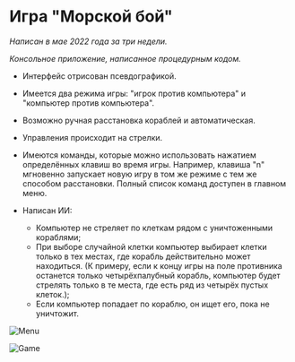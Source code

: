 # Игра "Морской бой"

*Написан в мае 2022 года за три недели.*

*Консольное приложение, написанное процедурным кодом.*

* Интерфейс отрисован псевдографикой.

* Имеется два режима игры: "игрок против компьютера" и "компьютер против компьютера".

* Возможно ручная расстановка кораблей и автоматическая.

* Управления происходит на стрелки.

* Имеются команды, которые можно использовать нажатием определённых клавиш во время игры. Например, клавиша "n" мгновенно запускает новую игру в том же режиме с тем же способом расстановки. Полный список команд доступен в главном меню.

* Написан ИИ:
  * Компьютер не стреляет по клеткам рядом с уничтоженными кораблями;
  * При выборе случайной клетки компьютер выбирает клетки только в тех местах, где корабль действительно может находиться. (К примеру, если к концу игры на поле противника останется только четырёхпалубный корабль, компьютер будет стрелять только в те места, где есть ряд из четырёх пустых клеток.);
  * Если компьютер попадает по кораблю, он ищет его, пока не уничтожит.

![Menu](https://user-images.githubusercontent.com/104451273/185737355-c04d677e-d3aa-464e-9479-40b787aa2c0f.png)

![Game](https://user-images.githubusercontent.com/104451273/185737587-e82535ca-8388-424b-8e26-fe4626cad19e.png)

